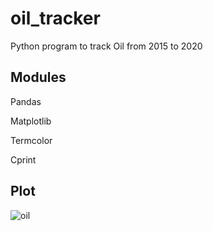 # oil_tracker
Python program to track Oil from 2015 to 2020
## Modules
Pandas

Matplotlib

Termcolor

Cprint

## Plot
![oil](https://user-images.githubusercontent.com/50530429/80919417-cc635100-8d37-11ea-84e1-58fc1eb70911.png)
